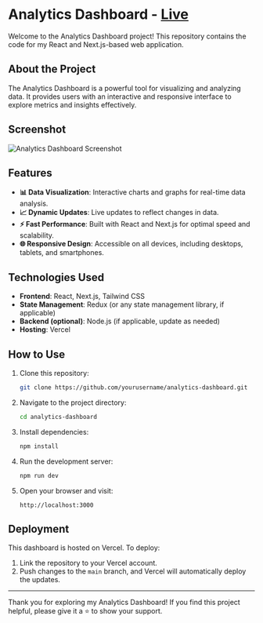 # Analytics Dashboard - [Live](https://analytics-ten-sigma.vercel.app/)

Welcome to the Analytics Dashboard project! This repository contains the code for my React and Next.js-based web application.

## About the Project

The Analytics Dashboard is a powerful tool for visualizing and analyzing data. It provides users with an interactive and responsive interface to explore metrics and insights effectively.

## Screenshot

![Analytics Dashboard Screenshot](./images/.png)

## Features

- **📊 Data Visualization**: Interactive charts and graphs for real-time data analysis.
- **📈 Dynamic Updates**: Live updates to reflect changes in data.
- **⚡ Fast Performance**: Built with React and Next.js for optimal speed and scalability.
- **🌐 Responsive Design**: Accessible on all devices, including desktops, tablets, and smartphones.

## Technologies Used

- **Frontend**: React, Next.js, Tailwind CSS
- **State Management**: Redux (or any state management library, if applicable)
- **Backend (optional)**: Node.js (if applicable, update as needed)
- **Hosting**: Vercel

## How to Use

1. Clone this repository:
   ```bash
   git clone https://github.com/yourusername/analytics-dashboard.git
   ```
2. Navigate to the project directory:
   ```bash
   cd analytics-dashboard
   ```
3. Install dependencies:
   ```bash
   npm install
   ```
4. Run the development server:
   ```bash
   npm run dev
   ```
5. Open your browser and visit:
   ```
   http://localhost:3000
   ```

## Deployment

This dashboard is hosted on Vercel. To deploy:
1. Link the repository to your Vercel account.
2. Push changes to the `main` branch, and Vercel will automatically deploy the updates.

---

Thank you for exploring my Analytics Dashboard! If you find this project helpful, please give it a ⭐ to show your support.
